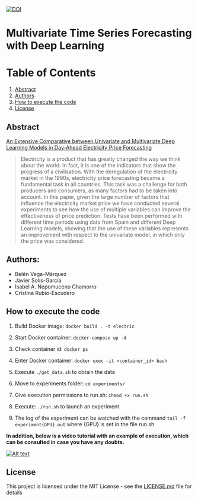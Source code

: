 [![DOI](https://zenodo.org/badge/336055958.svg)](https://zenodo.org/badge/latestdoi/336055958)

# Multivariate Time Series Forecasting with Deep Learning


# Table of Contents
1. [Abstract](#Abstract) 
2. [Authors](#Authors) 
3. [How to execute the code](#Execution) 
4. [License](#license) 

<a name="Abstract"/>

## Abstract

[An Extensive Comparative between Univariate and Multivariate Deep Learning Models in Day-Ahead Electricity Price Forecasting](https://doi.org/10.1007/978-3-030-87869-6_64)

> Electricity is a product that has greatly changed the way we think about the world. In fact, it is one of the indicators that show the progress of a civilisation. With the deregulation of the electricity market in the 1990s, electricity price forecasting became a fundamental task in all countries. This task was a challenge for both producers and consumers, as many factors had to be taken into account. In this paper, given the large number of factors that influence the electricity market price we have conducted several experiments to see how the use of multiple variables can improve the effectiveness of price prediction. Tests have been performed with different time periods using data from Spain and different Deep Learning models, showing that the use of these variables represents an improvement with respect to the univariate model, in which only the price was considered.

<a name="Authors"/>

## Authors:
- Belén Vega-Márquez
- Javier Solís-García
- Isabel A. Nepomuceno Chamorro
- Cristina Rubio-Escudero

<a name="Execution"/>

## How to execute the code

1. Build Docker image: ```docker build . -t electric```

2. Start Docker container: ```docker-compose up -d```

3. Check container id: ```docker ps```

4. Enter Docker container: ```docker exec -it <container_id> bash```

5. Execute ```./get_data.sh``` to obtain the data

6. Move to experiments folder: ```cd experiments/```

7. Give execution permissions to run.sh: ```chmod +x run.sh```

8. Execute: ```./run.sh``` to launch an experiment

9. The log of the experiment can be watched with the command ```tail -f experiment{GPU}.out``` where {GPU} is set in the file run.sh

**In addition, below is a video tutorial with an example of execution, which can be consulted in case you have any doubts.**

[![Alt text](https://img.youtube.com/vi/s4FNWdRoNhQ/0.jpg)](https://www.youtube.com/watch?v=s4FNWdRoNhQ)




## License<a name="license"></a>

This project is licensed under the MIT License - see the [LICENSE.md](LICENSE.md) file for details
